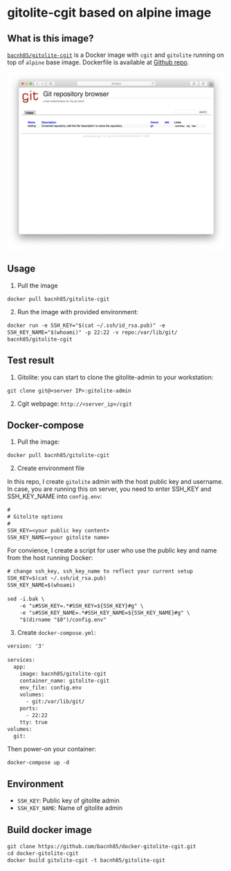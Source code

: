 # gitolite-cgit based on alpine image

## What is this image?

[`bacnh85/gitolite-cgit`](https://hub.docker.com/r/bacnh85/gitolite-cgit) is a Docker image with `cgit` and `gitolite` running on top of `alpine` base image. Dockerfile is available at [Github repo](https://github.com/bacnh85/docker-gitolite-cgit).

![cgit](img/cgit.png)

## Usage

1. Pull the image

```
docker pull bacnh85/gitolite-cgit
```

2. Run the image with provided environment:

```
docker run -e SSH_KEY="$(cat ~/.ssh/id_rsa.pub)" -e SSH_KEY_NAME="$(whoami)" -p 22:22 -v repo:/var/lib/git/ bacnh85/gitolite-cgit
```

## Test result

1) Gitolite: you can start to clone the gitolite-admin to your workstation:

```
git clone git@<server IP>:gitolite-admin
```

2) Cgit webpage: `http://<server_ip>/cgit`

## Docker-compose

1. Pull the image:

```
docker pull bacnh85/gitolite-cgit
```

2. Create environment file

In this repo, I create `gitolite` admin with the host public key and username. In case, you are running this on server, you need to enter SSH_KEY and SSH_KEY_NAME into `config.env`:

```
#
# Gitolite options
#
SSH_KEY=<your public key content>
SSH_KEY_NAME=<your gitolite name>
```

For convience, I create a script for user who use the public key and name from the host running Docker:

```
# change ssh_key, ssh_key_name to reflect your current setup
SSH_KEY=$(cat ~/.ssh/id_rsa.pub)
SSH_KEY_NAME=$(whoami)

sed -i.bak \
    -e "s#SSH_KEY=.*#SSH_KEY=${SSH_KEY}#g" \
    -e "s#SSH_KEY_NAME=.*#SSH_KEY_NAME=${SSH_KEY_NAME}#g" \
    "$(dirname "$0")/config.env"
```

3. Create `docker-compose.yml`:

```
version: '3'

services:
  app:
    image: bacnh85/gitolite-cgit
    container_name: gitolite-cgit
    env_file: config.env
    volumes: 
      - git:/var/lib/git/
    ports:
      - 22:22
    tty: true
volumes: 
  git:
```
Then power-on your container:
```
docker-compose up -d
```

## Environment

- `SSH_KEY`: Public key of gitolite admin
- `SSH_KEY_NAME`: Name of gitolite admin

## Build docker image

```
git clone https://github.com/bacnh85/docker-gitolite-cgit.git
cd docker-gitolite-cgit
docker build gitolite-cgit -t bacnh85/gitolite-cgit
```

